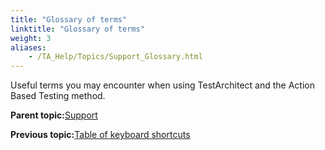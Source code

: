 ```yaml
--- 
title: "Glossary of terms"
linktitle: "Glossary of terms"
weight: 3
aliases: 
    - /TA_Help/Topics/Support_Glossary.html
---
```


Useful terms you may encounter when using TestArchitect and the Action Based Testing method.

**Parent topic:**[Support](/TA_Help/Topics/Support.html)

**Previous topic:**[Table of keyboard shortcuts](/TA_Help/Topics/Support_Hotkey.html)

